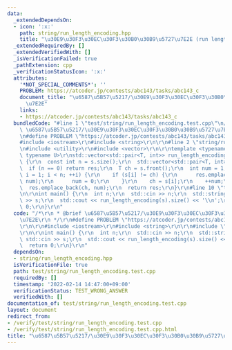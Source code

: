 ```yaml
---
data:
  _extendedDependsOn:
  - icon: ':x:'
    path: string/run_length_encoding.hpp
    title: "\u30E9\u30F3\u30EC\u30F3\u30B0\u30B9\u5727\u7E2E (run length encoding)"
  _extendedRequiredBy: []
  _extendedVerifiedWith: []
  _isVerificationFailed: true
  _pathExtension: cpp
  _verificationStatusIcon: ':x:'
  attributes:
    '*NOT_SPECIAL_COMMENTS*': ''
    PROBLEM: https://atcoder.jp/contests/abc143/tasks/abc143_c
    document_title: "\u6587\u5B57\u5217/\u30E9\u30F3\u30EC\u30F3\u30B0\u30B9\u5727\
      \u7E2E"
    links:
    - https://atcoder.jp/contests/abc143/tasks/abc143_c
  bundledCode: "#line 1 \"test/string/run_length_encoding.test.cpp\"\n/*\r\n * @brief\
    \ \u6587\u5B57\u5217/\u30E9\u30F3\u30EC\u30F3\u30B0\u30B9\u5727\u7E2E\r\n */\r\
    \n#define PROBLEM \"https://atcoder.jp/contests/abc143/tasks/abc143_c\"\r\n\r\n\
    #include <iostream>\r\n#include <string>\r\n\r\n#line 2 \"string/run_length_encoding.hpp\"\
    \n#include <utility>\r\n#include <vector>\r\n\r\ntemplate <typename T = char,\
    \ typename U>\r\nstd::vector<std::pair<T, int>> run_length_encoding(const U& s)\
    \ {\r\n  const int n = s.size();\r\n  std::vector<std::pair<T, int>> res;\r\n\
    \  if (n == 0) return res;\r\n  T ch = s.front();\r\n  int num = 1;\r\n  for (int\
    \ i = 1; i < n; ++i) {\r\n    if (s[i] != ch) {\r\n      res.emplace_back(ch,\
    \ num);\r\n      num = 0;\r\n    }\r\n    ch = s[i];\r\n    ++num;\r\n  }\r\n\
    \  res.emplace_back(ch, num);\r\n  return res;\r\n}\r\n#line 10 \"test/string/run_length_encoding.test.cpp\"\
    \n\r\nint main() {\r\n  int n;\r\n  std::cin >> n;\r\n  std::string s;\r\n  std::cin\
    \ >> s;\r\n  std::cout << run_length_encoding(s).size() << '\\n';\r\n  return\
    \ 0;\r\n}\r\n"
  code: "/*\r\n * @brief \u6587\u5B57\u5217/\u30E9\u30F3\u30EC\u30F3\u30B0\u30B9\u5727\
    \u7E2E\r\n */\r\n#define PROBLEM \"https://atcoder.jp/contests/abc143/tasks/abc143_c\"\
    \r\n\r\n#include <iostream>\r\n#include <string>\r\n\r\n#include \"../../string/run_length_encoding.hpp\"\
    \r\n\r\nint main() {\r\n  int n;\r\n  std::cin >> n;\r\n  std::string s;\r\n \
    \ std::cin >> s;\r\n  std::cout << run_length_encoding(s).size() << '\\n';\r\n\
    \  return 0;\r\n}\r\n"
  dependsOn:
  - string/run_length_encoding.hpp
  isVerificationFile: true
  path: test/string/run_length_encoding.test.cpp
  requiredBy: []
  timestamp: '2022-02-14 14:47:00+09:00'
  verificationStatus: TEST_WRONG_ANSWER
  verifiedWith: []
documentation_of: test/string/run_length_encoding.test.cpp
layout: document
redirect_from:
- /verify/test/string/run_length_encoding.test.cpp
- /verify/test/string/run_length_encoding.test.cpp.html
title: "\u6587\u5B57\u5217/\u30E9\u30F3\u30EC\u30F3\u30B0\u30B9\u5727\u7E2E"
---
```

